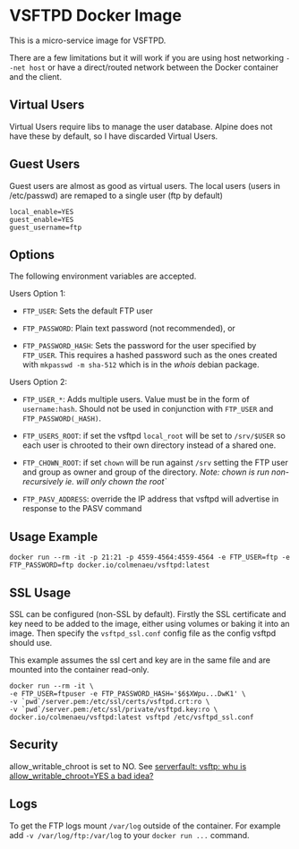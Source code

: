 # VSFTPD Docker Image

This is a micro-service image for VSFTPD.

There are a few limitations but it will work if you are using host networking
`--net host` or have a direct/routed network between the Docker container and
the client.

## Virtual Users

Virtual Users require libs to manage the user database.
Alpine does not have these by default, so I have discarded Virtual Users.

## Guest Users

Guest users are almost as good as virtual users.
The local users (users in /etc/passwd) are remaped to a single user (ftp by default)

```
local_enable=YES
guest_enable=YES
guest_username=ftp
```

## Options

The following environment variables are accepted.

Users Option 1:

- `FTP_USER`: Sets the default FTP user

- `FTP_PASSWORD`: Plain text password (not recommended), or

- `FTP_PASSWORD_HASH`: Sets the password for the user specified by `FTP_USER`. This
requires a hashed password such as the ones created with `mkpasswd -m sha-512`
which is in the _whois_ debian package.

Users Option 2:

- `FTP_USER_*`: Adds multiple users. Value must be in the form of `username:hash`. Should not be used in conjunction with `FTP_USER` and `FTP_PASSWORD(_HASH)`.

- `FTP_USERS_ROOT`: if set the vsftpd `local_root` will be set to `/srv/$USER` so each user is chrooted to their own directory instead of a shared one.

- `FTP_CHOWN_ROOT`: if set `chown` will be run against `/srv` setting the FTP user and group as owner and group of the directory. _Note: chown is run non-recursively ie. will only chown the root`_

- `FTP_PASV_ADDRESS`: override the IP address that vsftpd will advertise in
  response to the PASV command

## Usage Example

```
docker run --rm -it -p 21:21 -p 4559-4564:4559-4564 -e FTP_USER=ftp -e FTP_PASSWORD=ftp docker.io/colmenaeu/vsftpd:latest
```

## SSL Usage

SSL can be configured (non-SSL by default). Firstly the SSL certificate and key
need to be added to the image, either using volumes or baking it into an image.
Then specify the `vsftpd_ssl.conf` config file as the config vsftpd should use.

This example assumes the ssl cert and key are in the same file and are mounted
into the container read-only.

```
docker run --rm -it \
-e FTP_USER=ftpuser -e FTP_PASSWORD_HASH='$6$XWpu...DwK1' \
-v `pwd`/server.pem:/etc/ssl/certs/vsftpd.crt:ro \
-v `pwd`/server.pem:/etc/ssl/private/vsftpd.key:ro \
docker.io/colmenaeu/vsftpd:latest vsftpd /etc/vsftpd_ssl.conf
```

## Security

allow_writable_chroot is set to NO.
See [serverfault: vsftp: whu is allow_writable_chroot=YES a bad idea?](https://serverfault.com/q/743949/259651)

## Logs

To get the FTP logs mount `/var/log` outside of the container. For example add `-v /var/log/ftp:/var/log` to your `docker run ...` command.
